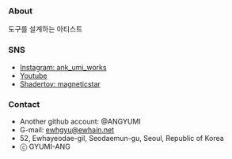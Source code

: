 ### About
도구를 설계하는 아티스트

### SNS 
- <a href = "https://www.instagram.com/ank_umi_works/">Instagram: ank_umi_works</a>
- <a href = "https://www.youtube.com/channel/UCRDhbC1VhKHvBCfl145dwdg">Youtube</a>
- <a href = "https://www.shadertoy.com/profile?show=shaders">Shadertoy: magneticstar</a>

### Contact 
- Another github account: @ANGYUMI
- G-mail: ewhgyu@ewhain.net
- 52, Ewhayeodae-gil, Seodaemun-gu, Seoul, Republic of Korea
- ⓒ GYUMI-ANG
